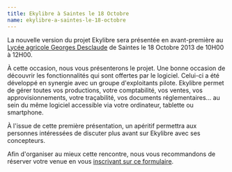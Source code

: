 ```yaml
---
title: Ekylibre à Saintes le 18 Octobre
name: ekylibre-a-saintes-le-18-octobre
---
```

La nouvelle version du projet Ekylibre sera présentée en avant-première au [Lycée agricole Georges Desclaude](http://www.desclaude.com/index.php?id=plan) de Saintes le 18 Octobre 2013 de 10H00 à 12H00.

À cette occasion, nous vous présenterons le projet. Une bonne occasion de découvrir les fonctionnalités qui sont offertes par le logiciel. Celui-ci a été développé en synergie avec un groupe d'exploitants pilote.
Ekylibre permet de gérer toutes vos productions, votre comptabilité, vos ventes, vos approvisionnements, votre traçabilité, vos documents réglementaires... au sein du même logiciel accessible via votre ordinateur, tablette ou smartphone.

À l'issue de cette première présentation, un apéritif permettra aux personnes intéressées de discuter plus avant sur Ekylibre avec ses concepteurs.

Afin d'organiser au mieux cette rencontre, nous vous recommandons de réserver votre venue en vous [inscrivant sur ce formulaire](https://docs.google.com/forms/d/12fuv99HZ_dk0_FBFM6F14mM-vSe3QeERpnpJQ9RxfII/viewform).


